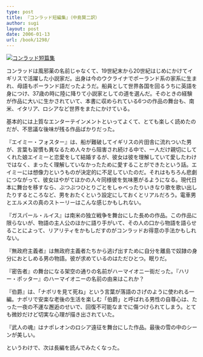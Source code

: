 ```yaml
---
type: post
title: 『コンラッド短編集』（中島賢二訳）
author: sugi
layout: post
date: 2006-01-13
url: /book/1298/
---
```

<a href="http://www.amazon.co.jp/exec/obidos/ASIN/4003224868/chezsugi-22/ref=nosim/" onclick="_gaq.push(['_trackEvent', 'outbound-article', 'http://www.amazon.co.jp/exec/obidos/ASIN/4003224868/chezsugi-22/ref=nosim/', '']);" name="amazletlink" target="_blank"><img src="http://i0.wp.com/ec2.images-amazon.com/images/I/51AJEQ5VCKL.SL160.jpg?w=660" alt="コンラッド短篇集" class="alignleft" data-recalc-dims="1" /></a>

コンラッドは風邪薬の名前じゃなくて、19世紀末から20世紀はじめにかけてイギリスで活躍した小説家だ。出身は今のウクライナでポーランド系の家系に生まれ、母語もポーランド語だったようだ。船員として世界各国を回るうちに英語を身につけ、37歳の時に陸に降りて小説家としての道を選んだ。そのときの経験が作品に大いに生かされていて、本書に収められている6つの作品の舞台も、南米、イタリア、ロシアなど世界をまたにかけている。

基本的には上質なエンターテインメントといってよくて、とても楽しく読めたのだが、不思議な後味が残る作品ばかりだった。

『エイミー・フォスター』は、船が難破してイギリスの片田舎に流れついた男が、言葉も習慣も異なるため人々から阻害され続ける中で、一人だけ親切にしてくれた娘エイミーと恋愛をして結婚するが、彼女は彼を理解していて愛したわけではなく、まったく理解していなかったために愛することができたという話。エイミーには想像力というものが決定的に不足していたのだ。それはもちろん悲劇につながって、彼女はやがてほかの人々同様彼を気味悪がるようになる。現代日本に舞台を移すなら、ぶつぶつひとりごとをしゃべったりいきなり歌を歌い出したりするところなど、男をおたくという設定にしておくとリアルだろう。電車男とエルメスの真のストーリーはこんな感じかもしれない。

『ガスパール・ルイス』は南米の独立戦争を舞台にした長めの作品。この作品に限らないが、物語の主人公のほかに語り手がいて、その人の口から物語を語らせることによって、リアリティをかもしだすのがコンラッドお得意の手法かもしれない。

『無政府主義者』は無政府主義者たちから逃げ出すために自分を離島で奴隷の身分におとしめる男の物語。彼が求めているのはただひとつ。眠りだ。

『密告者』の舞台になる架空の通りの名前がハーマイオニー街だった。『ハリー・ポッター』のハーマイオニーの名前の由来はこれか？

『伯爵』は、「ナポリを見て死ね」という言葉が落語のさげのように使われる一編。ナポリで安楽な老後の生活を楽しむ「伯爵」と呼ばれる男性の自尊心は、たった一夜の不運な邂逅のせいで、回復不可能なまでに傷つけられてしまう。とても微妙だけど切実な心理が描き出されていた。

『武人の魂』はナポレオンのロシア遠征を舞台にした作品。最後の雪の中のシーンが美しい。

というわけで、次は長編を読んでみたくなった。

